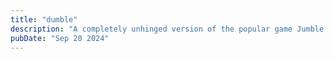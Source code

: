 ```yaml
---
title: "dumble"
description: "A completely unhinged version of the popular game Jumble."
pubDate: "Sep 20 2024"
---
```

